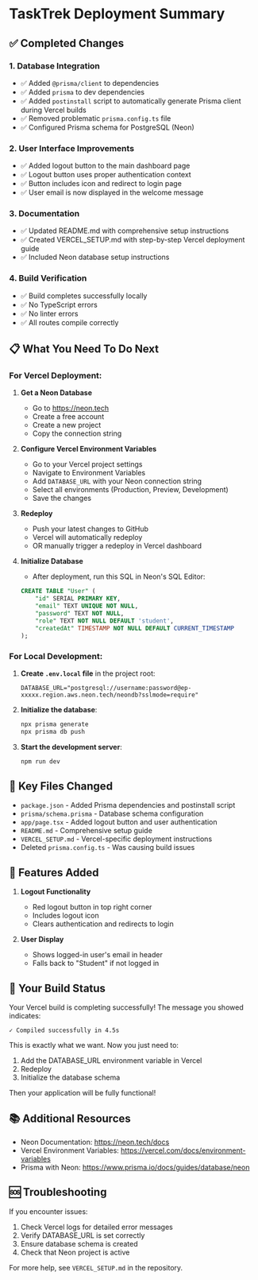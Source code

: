# TaskTrek Deployment Summary

## ✅ Completed Changes

### 1. Database Integration
- ✅ Added `@prisma/client` to dependencies
- ✅ Added `prisma` to dev dependencies
- ✅ Added `postinstall` script to automatically generate Prisma client during Vercel builds
- ✅ Removed problematic `prisma.config.ts` file
- ✅ Configured Prisma schema for PostgreSQL (Neon)

### 2. User Interface Improvements
- ✅ Added logout button to the main dashboard page
- ✅ Logout button uses proper authentication context
- ✅ Button includes icon and redirect to login page
- ✅ User email is now displayed in the welcome message

### 3. Documentation
- ✅ Updated README.md with comprehensive setup instructions
- ✅ Created VERCEL_SETUP.md with step-by-step Vercel deployment guide
- ✅ Included Neon database setup instructions

### 4. Build Verification
- ✅ Build completes successfully locally
- ✅ No TypeScript errors
- ✅ No linter errors
- ✅ All routes compile correctly

## 📋 What You Need To Do Next

### For Vercel Deployment:

1. **Get a Neon Database**
   - Go to https://neon.tech
   - Create a free account
   - Create a new project
   - Copy the connection string

2. **Configure Vercel Environment Variables**
   - Go to your Vercel project settings
   - Navigate to Environment Variables
   - Add `DATABASE_URL` with your Neon connection string
   - Select all environments (Production, Preview, Development)
   - Save the changes

3. **Redeploy**
   - Push your latest changes to GitHub
   - Vercel will automatically redeploy
   - OR manually trigger a redeploy in Vercel dashboard

4. **Initialize Database**
   - After deployment, run this SQL in Neon's SQL Editor:
   ```sql
   CREATE TABLE "User" (
       "id" SERIAL PRIMARY KEY,
       "email" TEXT UNIQUE NOT NULL,
       "password" TEXT NOT NULL,
       "role" TEXT NOT NULL DEFAULT 'student',
       "createdAt" TIMESTAMP NOT NULL DEFAULT CURRENT_TIMESTAMP
   );
   ```

### For Local Development:

1. **Create `.env.local` file** in the project root:
   ```env
   DATABASE_URL="postgresql://username:password@ep-xxxxx.region.aws.neon.tech/neondb?sslmode=require"
   ```

2. **Initialize the database**:
   ```bash
   npx prisma generate
   npx prisma db push
   ```

3. **Start the development server**:
   ```bash
   npm run dev
   ```

## 🔑 Key Files Changed

- `package.json` - Added Prisma dependencies and postinstall script
- `prisma/schema.prisma` - Database schema configuration
- `app/page.tsx` - Added logout button and user authentication
- `README.md` - Comprehensive setup guide
- `VERCEL_SETUP.md` - Vercel-specific deployment instructions
- Deleted `prisma.config.ts` - Was causing build issues

## 🎯 Features Added

1. **Logout Functionality**
   - Red logout button in top right corner
   - Includes logout icon
   - Clears authentication and redirects to login

2. **User Display**
   - Shows logged-in user's email in header
   - Falls back to "Student" if not logged in

## 🚀 Your Build Status

Your Vercel build is completing successfully! The message you showed indicates:
```
✓ Compiled successfully in 4.5s
```

This is exactly what we want. Now you just need to:
1. Add the DATABASE_URL environment variable in Vercel
2. Redeploy
3. Initialize the database schema

Then your application will be fully functional!

## 📚 Additional Resources

- Neon Documentation: https://neon.tech/docs
- Vercel Environment Variables: https://vercel.com/docs/environment-variables
- Prisma with Neon: https://www.prisma.io/docs/guides/database/neon

## 🆘 Troubleshooting

If you encounter issues:
1. Check Vercel logs for detailed error messages
2. Verify DATABASE_URL is set correctly
3. Ensure database schema is created
4. Check that Neon project is active

For more help, see `VERCEL_SETUP.md` in the repository.


